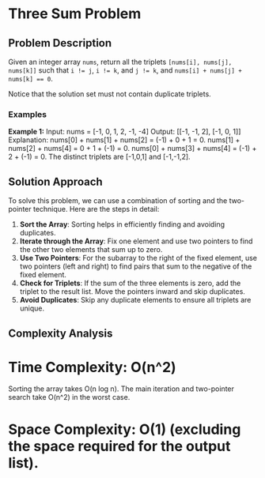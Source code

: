 # Three Sum Problem

## Problem Description

Given an integer array `nums`, return all the triplets `[nums[i], nums[j], nums[k]]` such that `i != j`, `i != k`, and `j != k`, and `nums[i] + nums[j] + nums[k] == 0`.

Notice that the solution set must not contain duplicate triplets.

### Examples

**Example 1:**
Input: nums = [-1, 0, 1, 2, -1, -4]
Output: [[-1, -1, 2], [-1, 0, 1]]
Explanation:
nums[0] + nums[1] + nums[2] = (-1) + 0 + 1 = 0.
nums[1] + nums[2] + nums[4] = 0 + 1 + (-1) = 0.
nums[0] + nums[3] + nums[4] = (-1) + 2 + (-1) = 0.
The distinct triplets are [-1,0,1] and [-1,-1,2].


## Solution Approach

To solve this problem, we can use a combination of sorting and the two-pointer technique. Here are the steps in detail:

1. **Sort the Array**: Sorting helps in efficiently finding and avoiding duplicates.
2. **Iterate through the Array**: Fix one element and use two pointers to find the other two elements that sum up to zero.
3. **Use Two Pointers**: For the subarray to the right of the fixed element, use two pointers (left and right) to find pairs that sum to the negative of the fixed element.
4. **Check for Triplets**: If the sum of the three elements is zero, add the triplet to the result list. Move the pointers inward and skip duplicates.
5. **Avoid Duplicates**: Skip any duplicate elements to ensure all triplets are unique.
## Complexity Analysis
# Time Complexity: O(n^2)
Sorting the array takes O(n log n).
The main iteration and two-pointer search take O(n^2) in the worst case.
# Space Complexity: O(1) (excluding the space required for the output list).


